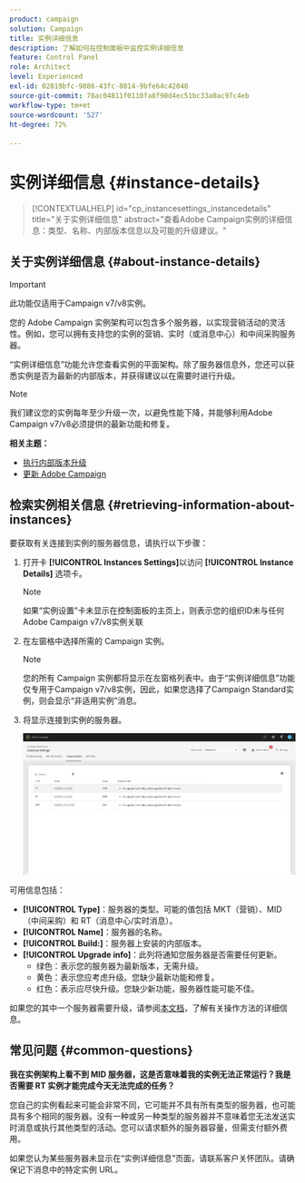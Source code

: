 ```yaml
---
product: campaign
solution: Campaign
title: 实例详细信息
description: 了解如何在控制面板中监控实例详细信息
feature: Control Panel
role: Architect
level: Experienced
exl-id: 02819bfc-9886-43fc-8014-9bfe64c42048
source-git-commit: 78ac04811f0110fa8f90d4ec51bc33a0ac97c4eb
workflow-type: tm+mt
source-wordcount: '527'
ht-degree: 72%

---
```


# 实例详细信息 {#instance-details}

>[!CONTEXTUALHELP]
>id="cp_instancesettings_instancedetails"
>title="关于实例详细信息"
>abstract="查看Adobe Campaign实例的详细信息：类型、名称、内部版本信息以及可能的升级建议。"

## 关于实例详细信息 {#about-instance-details}

>[!IMPORTANT]
>
>此功能仅适用于Campaign v7/v8实例。

您的 Adobe Campaign 实例架构可以包含多个服务器，以实现营销活动的灵活性。例如，您可以拥有支持您的实例的营销、实时（或消息中心）和中间采购服务器。

“实例详细信息”功能允许您查看实例的平面架构。除了服务器信息外，您还可以获悉实例是否为最新的内部版本，并获得建议以在需要时进行升级。

>[!NOTE]
>
>我们建议您的实例每年至少升级一次，以避免性能下降，并能够利用Adobe Campaign v7/v8必须提供的最新功能和修复。

**相关主题：**

* [执行内部版本升级](https://experienceleague.adobe.com/docs/campaign-classic/using/monitoring-campaign-classic/updating-adobe-campaign/build-upgrade.html)
* [更新 Adobe Campaign](https://experienceleague.adobe.com/docs/campaign-classic/using/monitoring-campaign-classic/updating-adobe-campaign/introduction.html)

## 检索实例相关信息 {#retrieving-information-about-instances}

要获取有关连接到实例的服务器信息，请执行以下步骤：

1. 打开卡 **[!UICONTROL Instances Settings]**&#x200B;以访问 **[!UICONTROL Instance Details]** 选项卡。

   >[!NOTE]
   >
   >如果“实例设置”卡未显示在控制面板的主页上，则表示您的组织ID未与任何Adobe Campaign v7/v8实例关联

1. 在左窗格中选择所需的 Campaign 实例。

   >[!NOTE]
   >
   >您的所有 Campaign 实例都将显示在左窗格列表中。由于“实例详细信息”功能仅专用于Campaign v7/v8实例，因此，如果您选择了Campaign Standard实例，则会显示“非适用实例”消息。

1. 将显示连接到实例的服务器。

   ![](assets/instance_details.png)

可用信息包括：

* **[!UICONTROL Type]**：服务器的类型。可能的值包括 MKT（营销）、MID（中间采购）和 RT（消息中心/实时消息）。
* **[!UICONTROL Name]**：服务器的名称。
* **[!UICONTROL Build:]**：服务器上安装的内部版本。
* **[!UICONTROL Upgrade info]**：此列将通知您服务器是否需要任何更新。
   * 绿色：表示您的服务器为最新版本，无需升级。
   * 黄色：表示您应考虑升级。您缺少最新功能和修复。
   * 红色：表示应尽快升级。您缺少新功能，服务器性能可能不佳。

如果您的其中一个服务器需要升级，请参阅[本文档](https://experienceleague.adobe.com/docs/campaign-classic/using/monitoring-campaign-classic/updating-adobe-campaign/build-upgrade.html)，了解有关操作方法的详细信息。

## 常见问题 {#common-questions}

**我在实例架构上看不到 MID 服务器，这是否意味着我的实例无法正常运行？我是否需要 RT 实例才能完成今天无法完成的任务？**

您自己的实例看起来可能会非常不同，它可能并不具有所有类型的服务器，也可能具有多个相同的服务器。没有一种或另一种类型的服务器并不意味着您无法发送实时消息或执行其他类型的活动。您可以请求额外的服务器容量，但需支付额外费用。

如果您认为某些服务器未显示在“实例详细信息”页面，请联系客户关怀团队。请确保记下消息中的特定实例 URL。

